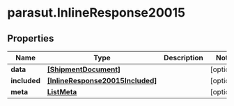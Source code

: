 # parasut.InlineResponse20015

## Properties
Name | Type | Description | Notes
------------ | ------------- | ------------- | -------------
**data** | [**[ShipmentDocument]**](ShipmentDocument.md) |  | [optional] 
**included** | [**[InlineResponse20015Included]**](InlineResponse20015Included.md) |  | [optional] 
**meta** | [**ListMeta**](ListMeta.md) |  | [optional] 


